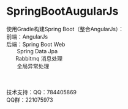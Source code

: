 # SpringBootAugularJs
使用Gradle构建Spring Boot（整合AngularJs）：<br/>
前端：AngularJs <br/>
后端：Spring Boot Web  <br/>
     &nbsp; &nbsp; &nbsp; &nbsp;Spring Data Jpa <br/>
     &nbsp; &nbsp; &nbsp;&nbsp;Rabbitmq 消息处理  <br/>
     &nbsp; &nbsp; &nbsp;&nbsp;&nbsp;全局异常处理 <br/><br/><br/>  
     
技术支持：QQ：784405869 <br/>
        QQ群：221075973


